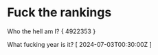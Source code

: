 # Fuck the rankings

Who the hell am I?
{ 4922353 }

What fucking year is it?
[ 2024-07-03T00:30:00Z ]
